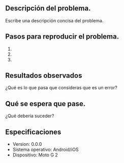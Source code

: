 ## Descripción del problema.
Escribe una descripción concisa del problema.
## Pasos para reproducir el problema.
1.
2.
3.
## Resultados observados
¿Qué es lo que pasa que consideras que es un error?
## Qué se espera que pase.
¿Qué debería suceder?
## Especificaciones
* Version: 0.0.0
* Sistema operativo: Android/iOS
* Dispositivo: Moto G 2
